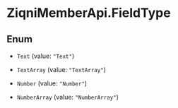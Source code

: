 # ZiqniMemberApi.FieldType

## Enum


* `Text` (value: `"Text"`)

* `TextArray` (value: `"TextArray"`)

* `Number` (value: `"Number"`)

* `NumberArray` (value: `"NumberArray"`)


